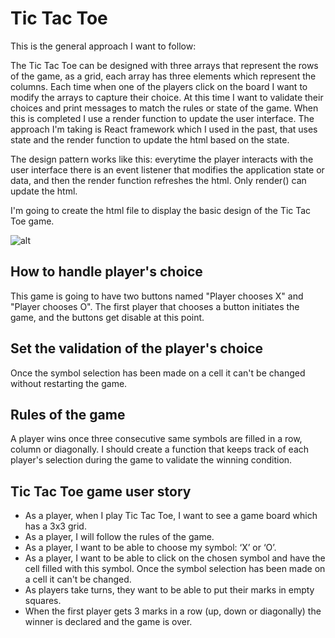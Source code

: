 # Tic Tac Toe
This is the general approach I want to follow:

The Tic Tac Toe can be designed with three arrays that represent the rows of the game, as a grid, each array has three elements which represent the columns.
Each time when one of the players click on the board I want to modify the arrays to capture their choice. At this time I want to validate their choices and print messages to match the rules or state of the game. When this is completed I use a render function to update the user interface. The approach I'm taking is React framework which I used in the past, that uses state and the render function to update the html based on the state.

The design pattern works like this: everytime the player interacts with the user interface there is an event listener that modifies the application state or data, and then the render function refreshes the html. Only render() can update the html. 

I'm going to create the html file to display the basic design of the Tic Tac Toe game.

![alt](Sketch.jpg "Sketch")

## How to handle player's choice
This game is going to have two buttons named "Player chooses X" and "Player chooses O". The first player that chooses a button initiates the game, and the buttons get disable at this point. 

## Set the validation of the player's choice
Once the symbol selection has been made on a cell it can't be changed without restarting the game.

## Rules of the game
A player wins once three consecutive same symbols are filled in a row, column or diagonally. I should create a function that keeps track of each player's selection during the game to validate the winning condition.

## Tic Tac Toe game user story
- As a player, when I play Tic Tac Toe, I want to see a game board which has a 3x3 grid.
- As a player, I will follow the rules of the game.
- As a player, I want to be able to choose my symbol: ‘X’ or ‘O’.
- As a player, I want to be able to click on the chosen symbol and have the cell filled with this symbol. Once the symbol selection has been made on a cell it can't be changed.
- As players take turns, they want to be able to put their marks in empty squares.
- When the first player gets 3 marks in a row (up, down or diagonally) the winner is declared and the game is over.